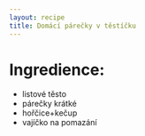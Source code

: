 ```yaml
---
layout: recipe
title: Domácí párečky v těstíčku 
---
```


# Ingredience: 
- listové těsto
- párečky krátké 
- hořčice+kečup
- vajíčko na pomazání 
